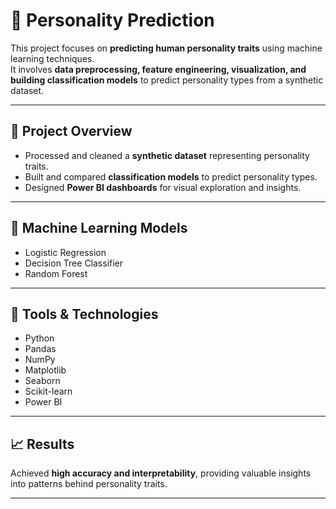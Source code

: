 # 🧠 Personality Prediction

This project focuses on **predicting human personality traits** using machine learning techniques.  
It involves **data preprocessing, feature engineering, visualization, and building classification models** to predict personality types from a synthetic dataset.

---

## 🚀 Project Overview

- Processed and cleaned a **synthetic dataset** representing personality traits.  
- Built and compared **classification models** to predict personality types.  
- Designed **Power BI dashboards** for visual exploration and insights.

---

## 🧠 Machine Learning Models

- Logistic Regression  
- Decision Tree Classifier  
- Random Forest  

---

## 🧰 Tools & Technologies

- Python  
- Pandas  
- NumPy  
- Matplotlib  
- Seaborn  
- Scikit-learn  
- Power BI  

---

## 📈 Results

Achieved **high accuracy and interpretability**, providing valuable insights into patterns behind personality traits.

---
